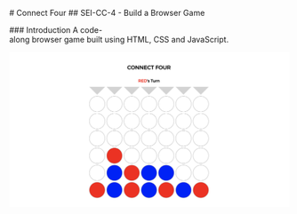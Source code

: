 # Connect Four
## SEI-CC-4 - Build a Browser Game

### Introduction
A code-along browser game built using HTML, CSS and JavaScript. 

![connect four game image](images/connectfour.png)
